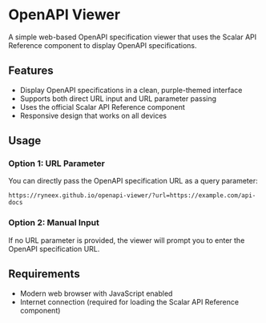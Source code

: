 # OpenAPI Viewer

A simple web-based OpenAPI specification viewer that uses the Scalar API Reference component to display OpenAPI specifications.

## Features

- Display OpenAPI specifications in a clean, purple-themed interface
- Supports both direct URL input and URL parameter passing
- Uses the official Scalar API Reference component
- Responsive design that works on all devices

## Usage

### Option 1: URL Parameter

You can directly pass the OpenAPI specification URL as a query parameter:

```
https://ryneex.github.io/openapi-viewer/?url=https://example.com/api-docs
```

### Option 2: Manual Input

If no URL parameter is provided, the viewer will prompt you to enter the OpenAPI specification URL.

## Requirements

- Modern web browser with JavaScript enabled
- Internet connection (required for loading the Scalar API Reference component)
